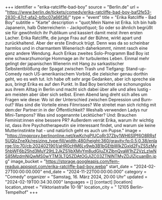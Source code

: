 +++
identifier = "erika-ratcliffe-bad-boy"
source = "Berlin.de"
url = "https://www.berlin.de/tickets/comedy/erika-ratcliffe-bad-boy-baf2fe53-2830-47cf-afa2-bfbc07a66f36/"
type = "event"
title = "Erika Ratcliffe - Bad Boy"
subtitle = "Karte"
description = "quot;Mein Name ist Erika. Ich bin halb Japanerin, halb Österreicherin - Jackpot!quot; So oder so ähnlich begrüßt sie für gewöhnlich ihr Publikum und kassiert damit meist ihren ersten Lacher.
Erika Ratcliffe, die junge Frau auf der Bühne, wirkt apart und zurückhaltend. Aber der erste Eindruck trügt. Denn was da so scheinbar harmlos und in charmantem Wienerisch daherkommt, nimmt rasch eine ganz andere Wendung.
Auch Erikas zweites Solo-Programm Bad Boy ist eine schwarzhumorige  Hommage an ihr turbulentes Leben. Einmal mehr gelingt der japanischen  Wienerin mit Hang zu sarkastischer Selbstentblößung der Spagat zwischen  Trash und Tiefgang: Stand-up-Comedy nach US-amerikanischem Vorbild, die  zielsicher genau dorthin geht, wo es weh tut. Ich habe oft sehr arge  Gedanken, aber ich spreche sie aus, bringt Erika es auf den Punkt.
In Bad Boy berichtet sie schonungslos aus ihrem Alltag in Berlin  und macht sich dabei über alle und alles lustig - am meisten aber über  sich selbst. Einen Abend lang dreht sich alles um Fragen wie diese: Wo  ist der Unterschied zwischen Depression und Burn-out? Was sind die  Vorteile eines Filmrisses? Wie streitet man sich richtig mit dem:der  Partner:in in der Öffentlichkeit? Weshalb verwenden Ladys nur  Mini-Tampons? Was sind sogenannte Lecktücher? Und: Brauchen  Feminist:innen eine bessere PR? Außerdem verrät Erika, warum ihr wichtig  ist, dass ihre Psychotherapeutin sie interessant findet, und warum sie  keine Mutterinstinkte hat - und natürlich geht es auch um Pupse."
image = "https://imgproxy.berlinonline.net/kwKchgPlUCoRr37Zby1WH6SlPf6O8RRsf5UQlzZneXk/resizing_type:fill/width:480/height:360/gravity:fp:0.5:0.38/enlarge:1/q:70/cb:2024021901/aHR0cHM6Ly9wb3B1bGEtbWlkZGxld2FyZS5zMy5hbWF6b25hd3MuY29tL2JkZS1jbXMvYm8udGIuZXZlbnQvaW1hZ2VzLzIwNS85MzdmNjQwMS0wYTM3LTQ5ZDAtOGJjZC03ZTNlNTMyZDJlZjcuanBn.jpg"
image_bucket = "https://storage.googleapis.com/fem-readup.appspot.com/erika-ratcliffe-bad-boy.webp"
start_date = "2024-02-27T00:00:00.000"
end_date = "2024-11-22T00:00:00.000"
category = "Comedy"
organizer = "Samstag, 16. März 2024, 20:00 Uhr"
updated = "2024-02-19T00:34:30.000"
languages = []
[contact]
[location]
location_street = "Viktoriastraße 10-18"
location_city = " 12105 Berlin-Tempelhof"
+++